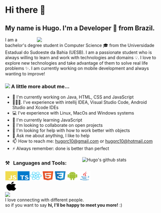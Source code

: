 <h1>Hi there 👋</h1>

<h2>My name is Hugo. I'm a Developer 🚀 from Brazil.</h2>

<img align="right" width="400px" src="https://www.aalpha.net/wp-content/uploads/2020/12/full-stack-development.gif"/>

<p>
 I am a bachelor's degree student in Computer Science 🎓 from the Universidade Estadual do Sudoeste da Bahia (UESB). I am a passionate student who is always   willing to learn and work with technologies and domains 💡. I love to explore new technologies and take advantage of them to solve real life problems ✨. I am currently working on mobile development and always wanting to improve!
</p>

### <img src="https://media.giphy.com/media/VgCDAzcKvsR6OM0uWg/giphy.gif" width="50"> A little more about me...

- 🔭  I'm currently working on Java, HTML, CSS and JavaScript
- 👨🏽‍💻. I've experience with intellij IDEA, Visual Studio Code, Android Studio and Xcode IDEs
- 💻  I've experience with Linux, MacOs and Windows systems
- 🌱  I'm currently learning JavaScript
- 👯  I'm looking to collaborate on open projects
- 🤔  I'm looking for help with how to work better with objects
- 💬  Ask me about anything, I like to help
- 📫  How to reach me: hugorc10@gmail.com or hugorc10@hotmail.com
- ⚡  Always remember: done is better than perfect

<a href="https://github.com/Hugorc10/">
    <img width="50%" align="right" alt="Hugo's github stats" src="https://github-readme-stats.vercel.app/api?username=Hugorc10&show_icons=true&hide_border=true" />
 </a>

### ⚒&nbsp;&nbsp;&nbsp;**Languages and Tools:** 
<div style="display: inline_block">
 <img align="left" alt="JavaScript" height="30" width="40" src="https://raw.githubusercontent.com/devicons/devicon/master/icons/javascript/javascript-plain.svg">
 <img align="left" alt="TypeScript" height="30" width="40" src="https://raw.githubusercontent.com/devicons/devicon/master/icons/typescript/typescript-plain.svg">
 <img align="left" alt="React" height="30" width="40" src="https://raw.githubusercontent.com/devicons/devicon/master/icons/react/react-original.svg">
 <img align="left" alt="HTML" height="30" width="40" src="https://raw.githubusercontent.com/devicons/devicon/master/icons/html5/html5-original.svg">
 <img align="left" alt="CSS" height="30" width="40" src="https://raw.githubusercontent.com/devicons/devicon/master/icons/css3/css3-original.svg">
 <img align="left" alt="Android" height="30" width="40" src="https://raw.githubusercontent.com/devicons/devicon/master/icons/android/android-original.svg">
 <img align="left" alt="Java" height="30" width="40" src="https://raw.githubusercontent.com/devicons/devicon/master/icons/java/java-original.svg">
 <br>
 </br>
 <img align="left" alt="Apple" height="30" width="40" src="https://raw.githubusercontent.com/devicons/devicon/master/icons/apple/apple-original.svg">
</div>

<br>
</br>

<img align="left" src="https://media.giphy.com/media/LnQjpWaON8nhr21vNW/giphy.gif" width="60"> 
<br>I love connecting with different people.</br> so if you want to say <b>hi, I'll be happy to meet you more!</b> :)

